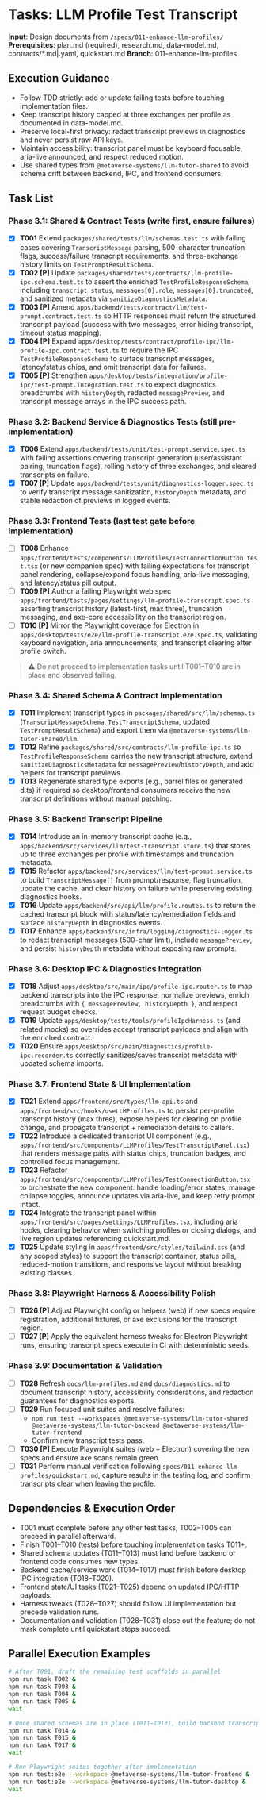 # Tasks: LLM Profile Test Transcript

**Input**: Design documents from `/specs/011-enhance-llm-profiles/`
**Prerequisites**: plan.md (required), research.md, data-model.md, contracts/*.md|.yaml, quickstart.md
**Branch**: 011-enhance-llm-profiles

## Execution Guidance
- Follow TDD strictly: add or update failing tests before touching implementation files.
- Keep transcript history capped at three exchanges per profile as documented in data-model.md.
- Preserve local-first privacy: redact transcript previews in diagnostics and never persist raw API keys.
- Maintain accessibility: transcript panel must be keyboard focusable, aria-live announced, and respect reduced motion.
- Use shared types from `@metaverse-systems/llm-tutor-shared` to avoid schema drift between backend, IPC, and frontend consumers.

## Task List

### Phase 3.1: Shared & Contract Tests (write first, ensure failures)
- [x] **T001** Extend `packages/shared/tests/llm/schemas.test.ts` with failing cases covering `TranscriptMessage` parsing, 500-character truncation flags, success/failure transcript requirements, and three-exchange history limits on `TestPromptResultSchema`.
- [x] **T002 [P]** Update `packages/shared/tests/contracts/llm-profile-ipc.schema.test.ts` to assert the enriched `TestProfileResponseSchema`, including `transcript.status`, `messages[0].role`, `messages[0].truncated`, and sanitized metadata via `sanitizeDiagnosticsMetadata`.
- [x] **T003 [P]** Amend `apps/backend/tests/contract/llm/test-prompt.contract.test.ts` so HTTP responses must return the structured transcript payload (success with two messages, error hiding transcript, timeout status mapping).
- [x] **T004 [P]** Expand `apps/desktop/tests/contract/profile-ipc/llm-profile-ipc.contract.test.ts` to require the IPC `TestProfileResponseSchema` to surface transcript messages, latency/status chips, and omit transcript data for failures.
- [x] **T005 [P]** Strengthen `apps/desktop/tests/integration/profile-ipc/test-prompt.integration.test.ts` to expect diagnostics breadcrumbs with `historyDepth`, redacted `messagePreview`, and transcript message arrays in the IPC success path.

### Phase 3.2: Backend Service & Diagnostics Tests (still pre-implementation)
- [x] **T006** Extend `apps/backend/tests/unit/test-prompt.service.spec.ts` with failing assertions covering transcript generation (user/assistant pairing, truncation flags), rolling history of three exchanges, and cleared transcripts on failure.
- [x] **T007 [P]** Update `apps/backend/tests/unit/diagnostics-logger.spec.ts` to verify transcript message sanitization, `historyDepth` metadata, and stable redaction of previews in logged events.

### Phase 3.3: Frontend Tests (last test gate before implementation)
- [ ] **T008** Enhance `apps/frontend/tests/components/LLMProfiles/TestConnectionButton.test.tsx` (or new companion spec) with failing expectations for transcript panel rendering, collapse/expand focus handling, aria-live messaging, and latency/status pill output.
- [ ] **T009 [P]** Author a failing Playwright web spec `apps/frontend/tests/pages/settings/llm-profile-transcript.spec.ts` asserting transcript history (latest-first, max three), truncation messaging, and axe-core accessibility on the transcript region.
- [ ] **T010 [P]** Mirror the Playwright coverage for Electron in `apps/desktop/tests/e2e/llm-profile-transcript.e2e.spec.ts`, validating keyboard navigation, aria announcements, and transcript clearing after profile switch.

> ⚠️ Do not proceed to implementation tasks until T001–T010 are in place and observed failing.

### Phase 3.4: Shared Schema & Contract Implementation
- [x] **T011** Implement transcript types in `packages/shared/src/llm/schemas.ts` (`TranscriptMessageSchema`, `TestTranscriptSchema`, updated `TestPromptResultSchema`) and export them via `@metaverse-systems/llm-tutor-shared/llm`.
- [x] **T012** Refine `packages/shared/src/contracts/llm-profile-ipc.ts` so `TestProfileResponseSchema` carries the new transcript structure, extend `sanitizeDiagnosticsMetadata` for `messagePreview`/`historyDepth`, and add helpers for transcript previews.
- [x] **T013** Regenerate shared type exports (e.g., barrel files or generated d.ts) if required so desktop/frontend consumers receive the new transcript definitions without manual patching.

### Phase 3.5: Backend Transcript Pipeline
- [x] **T014** Introduce an in-memory transcript cache (e.g., `apps/backend/src/services/llm/test-transcript.store.ts`) that stores up to three exchanges per profile with timestamps and truncation metadata.
- [x] **T015** Refactor `apps/backend/src/services/llm/test-prompt.service.ts` to build `TranscriptMessage[]` from prompt/response, flag truncation, update the cache, and clear history on failure while preserving existing diagnostics hooks.
- [x] **T016** Update `apps/backend/src/api/llm/profile.routes.ts` to return the cached transcript block with status/latency/remediation fields and surface `historyDepth` in diagnostics events.
- [x] **T017** Enhance `apps/backend/src/infra/logging/diagnostics-logger.ts` to redact transcript messages (500-char limit), include `messagePreview`, and persist `historyDepth` metadata without exposing raw prompts.

### Phase 3.6: Desktop IPC & Diagnostics Integration
- [x] **T018** Adjust `apps/desktop/src/main/ipc/profile-ipc.router.ts` to map backend transcripts into the IPC response, normalize previews, enrich breadcrumbs with `{ messagePreview, historyDepth }`, and respect request budget checks.
- [x] **T019** Update `apps/desktop/tests/tools/profileIpcHarness.ts` (and related mocks) so overrides accept transcript payloads and align with the enriched contract.
- [x] **T020** Ensure `apps/desktop/src/main/diagnostics/profile-ipc.recorder.ts` correctly sanitizes/saves transcript metadata with updated schema imports.

### Phase 3.7: Frontend State & UI Implementation
- [x] **T021** Extend `apps/frontend/src/types/llm-api.ts` and `apps/frontend/src/hooks/useLLMProfiles.ts` to persist per-profile transcript history (max three), expose helpers for clearing on profile change, and propagate transcript + remediation details to callers.
- [x] **T022** Introduce a dedicated transcript UI component (e.g., `apps/frontend/src/components/LLMProfiles/TestTranscriptPanel.tsx`) that renders message pairs with status chips, truncation badges, and controlled focus management.
- [x] **T023** Refactor `apps/frontend/src/components/LLMProfiles/TestConnectionButton.tsx` to orchestrate the new component: handle loading/error states, manage collapse toggles, announce updates via aria-live, and keep retry prompt intact.
- [x] **T024** Integrate the transcript panel within `apps/frontend/src/pages/settings/LLMProfiles.tsx`, including aria hooks, clearing behavior when switching profiles or closing dialogs, and live region updates referencing quickstart.md.
- [x] **T025** Update styling in `apps/frontend/src/styles/tailwind.css` (and any scoped styles) to support the transcript container, status pills, reduced-motion transitions, and responsive layout without breaking existing classes.

### Phase 3.8: Playwright Harness & Accessibility Polish
- [ ] **T026 [P]** Adjust Playwright config or helpers (web) if new specs require registration, additional fixtures, or axe exclusions for the transcript region.
- [ ] **T027 [P]** Apply the equivalent harness tweaks for Electron Playwright runs, ensuring transcript specs execute in CI with deterministic seeds.

### Phase 3.9: Documentation & Validation
- [ ] **T028** Refresh `docs/llm-profiles.md` and `docs/diagnostics.md` to document transcript history, accessibility considerations, and redaction guarantees for diagnostics exports.
- [ ] **T029** Run focused unit suites and resolve failures:
  - `npm run test --workspaces @metaverse-systems/llm-tutor-shared @metaverse-systems/llm-tutor-backend @metaverse-systems/llm-tutor-frontend`
  - Confirm new transcript tests pass.
- [ ] **T030 [P]** Execute Playwright suites (web + Electron) covering the new specs and ensure axe scans remain green.
- [ ] **T031** Perform manual verification following `specs/011-enhance-llm-profiles/quickstart.md`, capture results in the testing log, and confirm transcripts clear when leaving the profile.

## Dependencies & Execution Order
- T001 must complete before any other test tasks; T002–T005 can proceed in parallel afterward.
- Finish T001–T010 (tests) before touching implementation tasks T011+.
- Shared schema updates (T011–T013) must land before backend or frontend code consumes new types.
- Backend cache/service work (T014–T017) must finish before desktop IPC integration (T018–T020).
- Frontend state/UI tasks (T021–T025) depend on updated IPC/HTTP payloads.
- Harness tweaks (T026–T027) should follow UI implementation but precede validation runs.
- Documentation and validation (T028–T031) close out the feature; do not mark complete until quickstart steps succeed.

## Parallel Execution Examples
```bash
# After T001, draft the remaining test scaffolds in parallel
npm run task T002 &
npm run task T003 &
npm run task T004 &
npm run task T005 &
wait

# Once shared schemas are in place (T011–T013), build backend transcript pipeline concurrently
npm run task T014 &
npm run task T015 &
npm run task T017 &
wait

# Run Playwright suites together after implementation
npm run test:e2e --workspace @metaverse-systems/llm-tutor-frontend &
npm run test:e2e --workspace @metaverse-systems/llm-tutor-desktop &
wait
```
